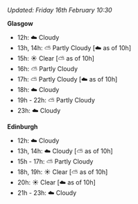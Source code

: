 *Updated: Friday 16th February 10:30*

**Glasgow**

* 12h: :cloud: Cloudy
* 13h, 14h: :partly_sunny: Partly Cloudy [:cloud: as of 10h]
* 15h: :sunny: Clear [:partly_sunny: as of 10h]
* 16h: :partly_sunny: Partly Cloudy
* 17h: :partly_sunny: Partly Cloudy [:cloud: as of 10h]
* 18h: :cloud: Cloudy
* 19h - 22h: :partly_sunny: Partly Cloudy
* 23h: :cloud: Cloudy

**Edinburgh**

* 12h: :cloud: Cloudy
* 13h, 14h: :cloud: Cloudy [:partly_sunny: as of 10h]
* 15h - 17h: :partly_sunny: Partly Cloudy
* 18h, 19h: :sunny: Clear [:partly_sunny: as of 10h]
* 20h: :sunny: Clear [:cloud: as of 10h]
* 21h - 23h: :cloud: Cloudy
